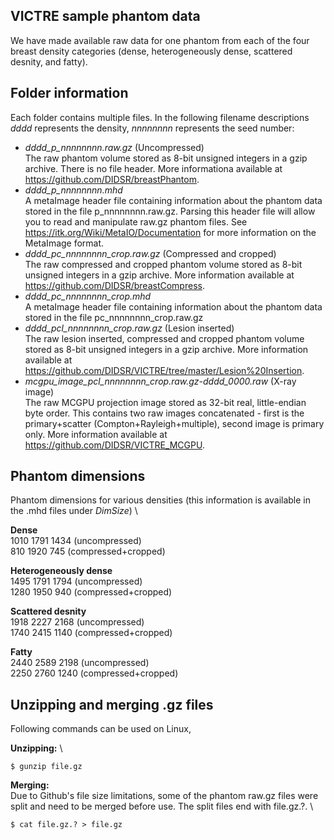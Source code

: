 VICTRE sample phantom data
---------------------------

We have made available raw data for one phantom from each of the four breast density categories (dense, heterogeneously dense, scattered desnity, and fatty). 

## Folder information

Each folder contains multiple files. In the following filename descriptions *dddd* represents the density, *nnnnnnnn* represents the seed number:
- *dddd_p_nnnnnnnn.raw.gz* (Uncompressed)\
    The raw phantom volume stored as 8-bit unsigned integers in a gzip archive. There is no file header. More informationa available at https://github.com/DIDSR/breastPhantom.
- *dddd_p_nnnnnnnn.mhd*\
    A metaImage header file containing information about the phantom data stored in the file p_nnnnnnnn.raw.gz. Parsing this header file will allow you to read and manipulate raw.gz phantom files. See https://itk.org/Wiki/MetaIO/Documentation for more information on the MetaImage format.
- *dddd_pc_nnnnnnnn_crop.raw.gz* (Compressed and cropped)\
    The raw compressed and cropped phantom volume stored as 8-bit unsigned integers in a gzip archive.  More information available at https://github.com/DIDSR/breastCompress.
- *dddd_pc_nnnnnnnn_crop.mhd*\
    A metaImage header file containing information about the phantom data stored in the file pc_nnnnnnnn_crop.raw.gz
- *dddd_pcl_nnnnnnnn_crop.raw.gz* (Lesion inserted)\
    The raw lesion inserted, compressed and cropped phantom volume stored as 8-bit unsigned integers in a gzip archive.  More information available at https://github.com/DIDSR/VICTRE/tree/master/Lesion%20Insertion.
- *mcgpu_image_pcl_nnnnnnnn_crop.raw.gz-dddd_0000.raw* (X-ray image)\
    The raw MCGPU projection image stored as 32-bit real, little-endian byte order.  This contains two raw images concatenated - first is the primary+scatter (Compton+Rayleigh+multiple), second image is primary only.  More information available at https://github.com/DIDSR/VICTRE_MCGPU.
    
    
## Phantom dimensions
Phantom dimensions for various densities (this information is available in the .mhd files under *DimSize*) \

**Dense** \
1010 1791 1434 (uncompressed) \
810 1920 745 (compressed+cropped)

**Heterogeneously dense** \
1495 1791 1794 (uncompressed) \
1280 1950 940 (compressed+cropped)

**Scattered desnity** \
1918 2227 2168 (uncompressed) \
1740 2415 1140 (compressed+cropped)

**Fatty** \
2440 2589 2198 (uncompressed) \
2250 2760 1240 (compressed+cropped)
   
## Unzipping and merging .gz files 
Following commands can be used on Linux,

**Unzipping:** \
```
$ gunzip file.gz
```

**Merging:** \
Due to Github's file size limitations, some of the phantom raw.gz files were split and need to be merged before use. The split files end with file.gz.?. \
```
$ cat file.gz.? > file.gz
```
